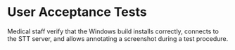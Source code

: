 # User Acceptance Tests

Medical staff verify that the Windows build installs correctly, connects to the
STT server, and allows annotating a screenshot during a test procedure.
